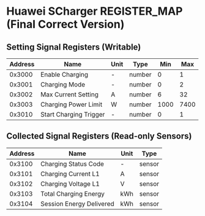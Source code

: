 # Huawei SCharger REGISTER_MAP (Final Correct Version)

## Setting Signal Registers (Writable)

| Address | Name                   | Unit | Type   | Min | Max |
|---------|------------------------|------|--------|-----|-----|
| 0x3000  | Enable Charging         | -    | number | 0   | 1   |
| 0x3001  | Charging Mode           | -    | number | 0   | 2   |
| 0x3002  | Max Current Setting     | A    | number | 6   | 32  |
| 0x3003  | Charging Power Limit    | W    | number |1000 |7400 |
| 0x3010  | Start Charging Trigger  | -    | number | 0   | 1   |

## Collected Signal Registers (Read-only Sensors)

| Address | Name                     | Unit | Type   |
|---------|--------------------------|------|--------|
| 0x3100  | Charging Status Code     | -    | sensor |
| 0x3101  | Charging Current L1      | A    | sensor |
| 0x3102  | Charging Voltage L1      | V    | sensor |
| 0x3103  | Total Charging Energy    | kWh  | sensor |
| 0x3104  | Session Energy Delivered | kWh  | sensor |
